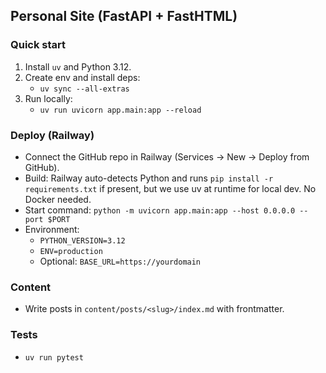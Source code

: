 ## Personal Site (FastAPI + FastHTML)

### Quick start
1. Install `uv` and Python 3.12.
2. Create env and install deps:
   - `uv sync --all-extras`
3. Run locally:
   - `uv run uvicorn app.main:app --reload`

### Deploy (Railway)
- Connect the GitHub repo in Railway (Services → New → Deploy from GitHub).
- Build: Railway auto-detects Python and runs `pip install -r requirements.txt` if present, but we use uv at runtime for local dev. No Docker needed.
- Start command: `python -m uvicorn app.main:app --host 0.0.0.0 --port $PORT`
- Environment:
  - `PYTHON_VERSION=3.12`
  - `ENV=production`
  - Optional: `BASE_URL=https://yourdomain`

### Content
- Write posts in `content/posts/<slug>/index.md` with frontmatter.

### Tests
- `uv run pytest`


